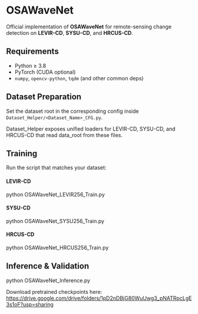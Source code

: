 # OSAWaveNet

Official implementation of **OSAWaveNet** for remote-sensing change detection on **LEVIR-CD**, **SYSU-CD**, and **HRCUS-CD**.


## Requirements
- Python ≥ 3.8
- PyTorch (CUDA optional)
- `numpy`, `opencv-python`, `tqdm` (and other common deps)

## Dataset Preparation
Set the dataset root in the corresponding config inside `Dataset_Helper/<Dataset_Name>_CFG.py`.

Dataset_Helper exposes unified loaders for LEVIR-CD, SYSU-CD, and HRCUS-CD that read data_root from these files.

## Training
Run the script that matches your dataset:
#### LEVIR-CD
python OSAWaveNet_LEVIR256_Train.py
#### SYSU-CD
python OSAWaveNet_SYSU256_Train.py
#### HRCUS-CD
python OSAWaveNet_HRCUS256_Train.py

## Inference & Validation

python OSAWaveNet_Inference.py 

Download pretrained checkpoints here: https://drive.google.com/drive/folders/1pD2nDBjG80WuUwg3_pNATRpcLgE3s1oF?usp=sharing

